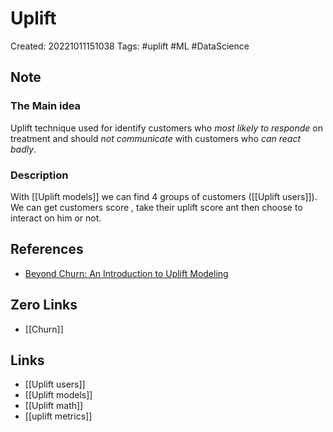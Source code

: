 # Uplift

Created: 20221011151038
Tags: #uplift #ML #DataScience 

## Note
### The Main idea
Uplift technique used for identify customers who *most likely to responde* on treatment and should *not communicate* with customers who *can react badly*.

### Description
With [[Uplift models]] we can find 4 groups of customers ([[Uplift users]]). We can get customers score , take their uplift score ant then choose to interact on him or not.

## References
- [Beyond Churn: An Introduction to Uplift Modeling](https://towardsdatascience.com/beyond-churn-an-introduction-to-uplift-modeling-d1d9af7be)

## Zero Links
- [[Churn]]

## Links
- [[Uplift users]]
- [[Uplift models]]
- [[Uplift math]]
- [[uplift metrics]]
